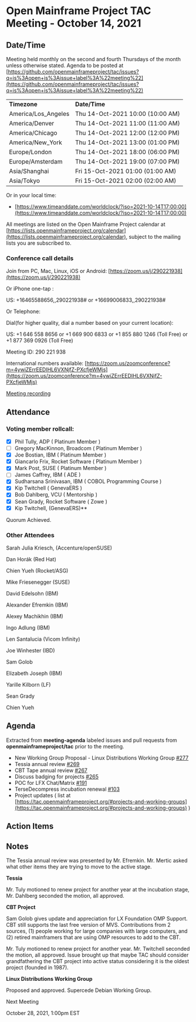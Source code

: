 # **Open Mainframe Project TAC Meeting - October 14, 2021**


## **Date/Time**

Meeting held monthly on the second and fourth Thursdays of the month unless otherwise stated. Agenda to be posted at [https://github.com/openmainframeproject/tac/issues?q=is%3Aopen+is%3Aissue+label%3A%22meeting%22](https://github.com/openmainframeproject/tac/issues?q=is%3Aopen+is%3Aissue+label%3A%22meeting%22)


<table>
  <tr>
   <td><strong>Timezone</strong>
   </td>
   <td><strong>Date/Time</strong>
   </td>
  </tr>
  <tr>
   <td>America/Los_Angeles
   </td>
   <td>Thu 14-Oct-2021 10:00 (10:00 AM)
   </td>
  </tr>
  <tr>
   <td>America/Denver
   </td>
   <td>Thu 14-Oct-2021 11:00 (11:00 AM)
   </td>
  </tr>
  <tr>
   <td>America/Chicago
   </td>
   <td>Thu 14-Oct-2021 12:00 (12:00 PM)
   </td>
  </tr>
  <tr>
   <td>America/New_York
   </td>
   <td>Thu 14-Oct-2021 13:00 (01:00 PM)
   </td>
  </tr>
  <tr>
   <td>Europe/London
   </td>
   <td>Thu 14-Oct-2021 18:00 (06:00 PM)
   </td>
  </tr>
  <tr>
   <td>Europe/Amsterdam
   </td>
   <td>Thu 14-Oct-2021 19:00 (07:00 PM)
   </td>
  </tr>
  <tr>
   <td>Asia/Shanghai
   </td>
   <td>Fri 15-Oct-2021 01:00 (01:00 AM)
   </td>
  </tr>
  <tr>
   <td>Asia/Tokyo
   </td>
   <td>Fri 15-Oct-2021 02:00 (02:00 AM)
   </td>
  </tr>
</table>


Or in your local time:



* [https://www.timeanddate.com/worldclock/?iso=2021-10-14T17:00:00](https://www.timeanddate.com/worldclock/?iso=2021-10-14T17:00:00)

All meetings are listed on the Open Mainframe Project calendar at [https://lists.openmainframeproject.org/calendar](https://lists.openmainframeproject.org/calendar), subject to the mailing lists you are subscribed to.


### **Conference call details**

Join from PC, Mac, Linux, iOS or Android: [https://zoom.us/j/290221938](https://zoom.us/j/290221938)

Or iPhone one-tap :

US: +16465588656,,290221938# or +16699006833,,290221938#

Or Telephone:

Dial(for higher quality, dial a number based on your current location):

US: +1 646 558 8656  or +1 669 900 6833  or +1 855 880 1246 (Toll Free) or +1 877 369 0926 (Toll Free)

Meeting ID: 290 221 938

International numbers available: [https://zoom.us/zoomconference?m=4ywiZErrEEDIHL6VXNjfZ-PXcfjeWMjs](https://zoom.us/zoomconference?m=4ywiZErrEEDIHL6VXNjfZ-PXcfjeWMjs)

[Meeting recording](https://t.sidekickopen84.com/s3t/c/5/f18dQhb0S7kF8cFn5ZW2fM7zX59hl3kW7_k2841CXdp3VQ0ptF7v4BRNW2dykdq6RGRHh101?te=W3R5hFj4cm2zwW3HbfKg3JFvN1W43QJhh1JxwY5W1Lwv934kCBw8W43SMZw49Rd6fW1VxfWz2Rlc8KW2HJnmS1_f3KpW3Y2-Xv4kBPnSW2nF1T54kl46TW2kcjnC2ffmsyf49M8XD04&si=8000000006046639&pi=35e2d084-53ad-482c-c29b-a794f04897d4)


## **Attendance**


### **Voting member rollcall:**



- [x] Phil Tully, ADP ( Platinum Member )
- [ ] Gregory MacKinnon, Broadcom ( Platinum Member )
- [x] Joe Bostian, IBM ( Platinum Member )
- [x] Giancarlo Frix, Rocket Software ( Platinum Member )
- [x] Mark Post, SUSE ( Platinum Member )
- [ ] James Caffrey, IBM ( ADE )
- [x] Sudharsana Srinivasan, IBM ( COBOL Programming Course )
- [x] Kip Twitchell ( GenevaERS )
- [x] Bob Dahlberg, VCU ( Mentorship )
- [x] Sean Grady, Rocket Software ( Zowe )
- [x] Kip Twitchell, (GenevaERS)**

Quorum Achieved.


### **Other Attendees**

Sarah Julia Kriesch, (Accenture/openSUSE)

Dan Horák (Red Hat)

Chien Yueh (Rocket/ASG)

Mike Friesenegger (SUSE)

David Edelsohn (IBM)

Alexander Efremkin (IBM)

Alexey Machikhin (IBM)

Ingo Adlung (IBM)

Len Santalucia (Vicom Infinity)

Joe Winhester (IBD)

Sam Golob

Elizabeth Joseph (IBM)

Yarille Kilborn (LF)

Sean Grady

Chien Yueh


## **Agenda**

Extracted from **meeting-agenda** labeled issues and pull requests from **openmainframeproject/tac** prior to the meeting.



* New Working Group Proposal - Linux Distributions Working Group [#277](https://t.sidekickopen84.com/s3t/c/5/f18dQhb0S7kF8cFn5ZW2fM7zX59hl3kW7_k2841CXdp3VQ0ptF7v4BRNW2dykdq6RGRHh101?te=W3R5hFj4cm2zwW3P28X24hCPvhW43T4P345Nq0SW3zbVms49HS1QW45TRgK3K2B1SW4fDX7N3T3qBcw3K96zT4SN2&si=8000000006046639&pi=35e2d084-53ad-482c-c29b-a794f04897d4)
* Tessia annual review [#269](https://t.sidekickopen84.com/s3t/c/5/f18dQhb0S7kF8cFn5ZW2fM7zX59hl3kW7_k2841CXdp3VQ0ptF7v4BRNW2dykdq6RGRHh101?te=W3R5hFj4cm2zwW3P28X24hCPvhW43T4P345Nq0SW3zbVms49HS1QW45TRgK3K2B1SW4fDX7N3T3qBcw3K96zT51d2&si=8000000006046639&pi=35e2d084-53ad-482c-c29b-a794f04897d4)
* CBT Tape annual review [#267](https://t.sidekickopen84.com/s3t/c/5/f18dQhb0S7kF8cFn5ZW2fM7zX59hl3kW7_k2841CXdp3VQ0ptF7v4BRNW2dykdq6RGRHh101?te=W3R5hFj4cm2zwW3P28X24hCPvhW43T4P345Nq0SW3zbVms49HS1QW45TRgK3K2B1SW4fDX7N3T3qBcw3K96zT4SM2&si=8000000006046639&pi=35e2d084-53ad-482c-c29b-a794f04897d4)
* Discuss badging for projects [#265](https://t.sidekickopen84.com/s3t/c/5/f18dQhb0S7kF8cFn5ZW2fM7zX59hl3kW7_k2841CXdp3VQ0ptF7v4BRNW2dykdq6RGRHh101?te=W3R5hFj4cm2zwW3P28X24hCPvhW43T4P345Nq0SW3zbVms49HS1QW45TRgK3K2B1SW4fDX7N3T3qBcw3K96zT4Hg2&si=8000000006046639&pi=35e2d084-53ad-482c-c29b-a794f04897d4)
* POC for LFX Chat/Matrix [#191](https://t.sidekickopen84.com/s3t/c/5/f18dQhb0S7kF8cFn5ZW2fM7zX59hl3kW7_k2841CXdp3VQ0ptF7v4BRNW2dykdq6RGRHh101?te=W3R5hFj4cm2zwW3P28X24hCPvhW43T4P345Nq0SW3zbVms49HS1QW45TRgK3K2B1SW4fDX7N3T3qBcw3K96zS4km2&si=8000000006046639&pi=35e2d084-53ad-482c-c29b-a794f04897d4)
* TerseDecompress incubation renewal [#103](https://t.sidekickopen84.com/s3t/c/5/f18dQhb0S7kF8cFn5ZW2fM7zX59hl3kW7_k2841CXdp3VQ0ptF7v4BRNW2dykdq6RGRHh101?te=W3R5hFj4cm2zwW3P28X24hCPvhW43T4P345Nq0SW3zbVms49HS1QW45TRgK3K2B1SW4fDX7N3T3qBcw3K96zS4vH2&si=8000000006046639&pi=35e2d084-53ad-482c-c29b-a794f04897d4)
* Project updates ( list at [https://tac.openmainframeproject.org/#projects-and-working-groups](https://tac.openmainframeproject.org/#projects-and-working-groups) )


## **Action Items**


## **Notes**

The Tessia annual review was presented by Mr. Efremkin. Mr. Mertic asked what other items they are trying to move to the active stage.

**Tessia**

Mr. Tuly motioned to renew project for another year at the incubation stage, Mr. Dahlberg seconded the motion, all approved.

**CBT Project**

Sam Golob gives update and appreciation for LX Foundation OMP Support.  CBT still supports the last free version of MVS.  Contributions from 2 sources, (1) people working for large companies with large computers, and (2) retired mainframers that are using OMP resources to add to the CBT.  

Mr. Tuly motioned to renew project for another year. Mr. Twitchell seconded the motion, all approved.  Issue brought up that maybe TAC should consider grandfathering the CBT project into active status considering it is the oldest project (founded in 1987).   

**Linux Distributions Working Group**

Proposed and approved. Supercede Debian Working Group.

Next Meeting

October 28, 2021, 1:00pm EST
